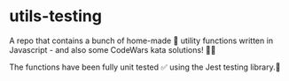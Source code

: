 # utils-testing

A repo that contains a bunch of home-made 🍜 utility functions written in Javascript - and also some CodeWars kata
solutions! 🤘🏻

The functions have been fully unit tested ✅ using the Jest testing library.🤡

